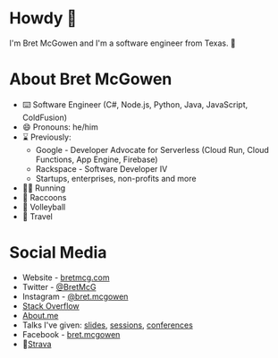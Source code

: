 # Howdy 👋 
I'm Bret McGowen and I'm a software engineer from Texas. 🤠

# About Bret McGowen 
- ⌨️ Software Engineer (C#, Node.js, Python, Java, JavaScript, ColdFusion)
- 😄 Pronouns: he/him
- ⌛ Previously:
  - Google - Developer Advocate for Serverless (Cloud Run, Cloud Functions, App Engine, Firebase)
  - Rackspace - Software Developer IV
  - Startups, enterprises, non-profits and more
- 🏃‍♂️ Running
- 🦝 Raccoons
- 🏐 Volleyball
- 🛫 Travel

# Social Media
- Website - [bretmcg.com](https://bretmcg.com/)
- Twitter - [@BretMcG](https://twitter.com/BretMcG)
- Instagram - [@bret.mcgowen](https://instagram.com/bret.mcgowen)
- [Stack Overflow](https://stackoverflow.com/users/768693/bret-mcgowen)
- [About.me](https://about.me/bret.mcgowen)
- Talks I've given: [slides](https://www.slideshare.net/bretmc),
    [sessions](https://sessionize.com/bretmcg/), [conferences](https://techconf.me/speakers/379)
- Facebook - [bret.mcgowen](https://www.facebook.com/bret.mcgowen)
- 🏃[Strava](https://www.strava.com/athletes/4998047)


<!--
**bretmcg/bretmcg** is a ✨ _special_ ✨ repository because its `README.md` (this file) appears on your GitHub profile.

Here are some ideas to get you started:

- 🔭 I’m currently working on ...
- 🌱 I’m currently learning ...
- 👯 I’m looking to collaborate on ...
- 🤔 I’m looking for help with ...
- 💬 Ask me about ...
- 📫 How to reach me: ...
- ⚡ Fun fact: ...
-->
